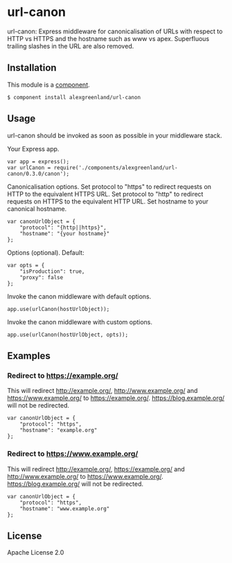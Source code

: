 # url-canon
url-canon: Express middleware for canonicalisation of URLs with respect to HTTP vs HTTPS and the hostname such as www vs apex. Superfluous trailing slashes in the URL are also removed.

## Installation
This module is a [component](https://github.com/componentjs/component).

    $ component install alexgreenland/url-canon

## Usage
url-canon should be invoked as soon as possible in your middleware stack.
    
Your Express app.
    
    var app = express();
    var urlCanon = require('./components/alexgreenland/url-canon/0.3.0/canon');
    
Canonicalisation options.
Set protocol to "https" to redirect requests on HTTP to the equivalent HTTPS URL. Set protocol to "http" to redirect requests on HTTPS to the equivalent HTTP URL. Set hostname to your canonical hostname.
    
    var canonUrlObject = {
        "protocol": "{http||https}",
        "hostname": "{your hostname}"
    };
    
Options (optional). Default:
    
    var opts = {
        "isProduction": true,
        "proxy": false
    };
    
Invoke the canon middleware with default options.
    
    app.use(urlCanon(hostUrlObject));
    
Invoke the canon middleware with custom options.
    
    app.use(urlCanon(hostUrlObject, opts));
    
## Examples

### Redirect to https://example.org/
This will redirect http://example.org/, http://www.example.org/ and https://www.example.org/ to https://example.org/. https://blog.example.org/ will not be redirected.

    var canonUrlObject = {
        "protocol": "https",
        "hostname": "example.org"
    };

### Redirect to https://www.example.org/
This will redirect http://example.org/, https://example.org/ and http://www.example.org/ to https://www.example.org/. https://blog.example.org/ will not be redirected.

    var canonUrlObject = {
        "protocol": "https",
        "hostname": "www.example.org"
    };
    
## License
Apache License 2.0